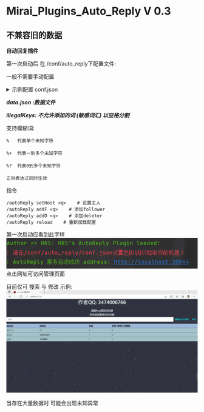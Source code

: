 # Mirai_Plugins_Auto_Reply V 0.3

## 不兼容旧的数据

**自动回复插件**

第一次启动后 在./conf/auto_reply下配置文件:

一般不需要手动配置

<details> 
<summary>示例配置 conf.json </summary> 

```json

{
  //cd 单位秒
  "cd": 0.0,
  "dataPath": "D:\\Projects\\OwnProjects\\MiraiPAutoRe\\conf\\auto_reply\\data.json",
  "deleteKey": "删除词",
  //-1 代表所有
  "deletes": [
    -1
  ],
  //-1 代表所有
  "followers": [
    -1
  ],
  "host": -1,
  "insertKey": "开始添加",
  "oneComInsert": "/添加",
  "oneComSplit": " ",
  //页面启动端口
  "port": 20044,
  "privateK": false,
  "root": "D:\\Projects\\OwnProjects\\MiraiPAutoRe",
  "selectKey": "查询词"
}

```

</details>

_**data.json :数据文件**_

_**illegalKeys: 不允许添加的词 (敏感词汇) 以空格分割**_

支持模糊词:

    %   代表单个未知字符

    %+  代表一到多个未知字符
    
    %?  代表0到多个未知字符
    
    正则表达式同时生效

指令

    /autoReply setHost <q>    # 设置主人
    /autoReply addF <q>    # 添加follower
    /autoReply addD <q>    # 添加deleter
    /autoReply reload    # 重新加载配置

第一次启动应看到此字样
![img.png](img.png)
点击网址可访问管理页面

目前仅可 搜索 与 修改 示例:
![img_1.png](img_1.png)

当存在大量数据时 可能会出现未知异常